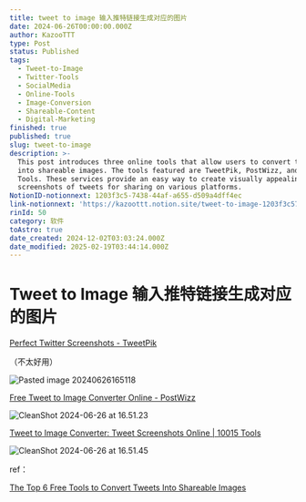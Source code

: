 ```yaml
---
title: tweet to image 输入推特链接生成对应的图片
date: 2024-06-26T00:00:00.000Z
author: KazooTTT
type: Post
status: Published
tags:
  - Tweet-to-Image
  - Twitter-Tools
  - SocialMedia
  - Online-Tools
  - Image-Conversion
  - Shareable-Content
  - Digital-Marketing
finished: true
published: true
slug: tweet-to-image
description: >-
  This post introduces three online tools that allow users to convert tweets
  into shareable images. The tools featured are TweetPik, PostWizz, and 10015
  Tools. These services provide an easy way to create visually appealing
  screenshots of tweets for sharing on various platforms.
NotionID-notionnext: 1203f3c5-7438-44af-a655-d509a4dff4ec
link-notionnext: 'https://kazoottt.notion.site/tweet-to-image-1203f3c5743844afa655d509a4dff4ec'
rinId: 50
category: 软件
toAstro: true
date_created: 2024-12-02T03:03:24.000Z
date_modified: 2025-02-19T03:44:14.000Z
---
```


# Tweet to Image 输入推特链接生成对应的图片

[Perfect Twitter Screenshots - TweetPik](<https://tweethunter.io/tweetpik>)

（不太好用）

![Pasted image 20240626165118](<https://pictures.kazoottt.top/2024/06/20240626-107e2d31780d2e0e825f4f83caff1e21.png>)

[Free Tweet to Image Converter Online - PostWizz](<https://postwizz.com/tweet-to-image-converter/>)

![CleanShot 2024-06-26 at 16.51.23](<https://pictures.kazoottt.top/2024/06/20240626-569afec94aad21e529e2ebc1b7faf3c3.png>)

[Tweet to Image Converter: Tweet Screenshots Online | 10015 Tools](<https://10015.io/tools/tweet-to-image-converter>)

![CleanShot 2024-06-26 at 16.51.45](<https://pictures.kazoottt.top/2024/06/20240626-876ad7be2e0d7ffa185281d8a6494fad.png>)

ref：

[The Top 6 Free Tools to Convert Tweets Into Shareable Images](<https://www.makeuseof.com/free-tools-convert-tweets-into-images/>)
